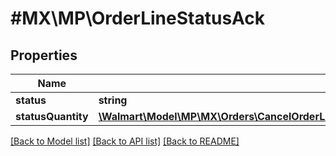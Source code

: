 # #MX\MP\OrderLineStatusAck

## Properties

Name | Type | Description | Notes
------------ | ------------- | ------------- | -------------
**status** | **string** |  | [optional]
**statusQuantity** | [**\Walmart\Model\MP\MX\Orders\CancelOrderLinesRequestOrderCancellationOrderLinesOrderLineInnerOrderLineStatusesOrderLineStatusInnerStatusQuantity**](CancelOrderLinesRequestOrderCancellationOrderLinesOrderLineInnerOrderLineStatusesOrderLineStatusInnerStatusQuantity.md) |  | [optional]


[[Back to Model list]](../) [[Back to API list]](../../Api/MX/MP) [[Back to README]](../../README.md)
